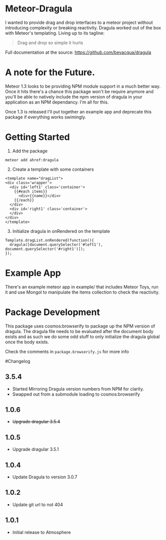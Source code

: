 # Meteor-Dragula

I wanted to provide drag and drop interfaces to a meteor project without introducing complexity or breaking reactivity. Dragula worked out of the box with Meteor's templating. Living up to its tagline:

> Drag and drop so simple it hurts

Full documentation at the source: https://github.com/bevacqua/dragula

# A note for the Future.

Meteor 1.3 looks to be providing NPM module support in a much better way. Once it hits there's a chance this package won't be require anymore and 
you'll be able to natively include the npm version of dragula in your application as an NPM dependancy. I'm all for this.

Once 1.3 is released I'll put together an example app and deprecate this package if everything works swimingly. 


# Getting Started

1. Add the package
```
meteor add ahref:dragula
```
2. Create a template with some containers
```
<template name="dragList">
<div class='wrapper'>
  <div id='left1' class='container'>
    {{#each items}}
      <div>{{name}}</div>
    {{/each}}
  </div>
  <div id='right1' class='container'>
  </div>
</div>
</template>
```

3. Initialize dragula in onRendered on the template
```
Template.dragList.onRendered(function(){
  dragula([document.querySelector('#left1'), document.querySelector('#right1')]);
});
```
# Example App
There's an example meteor app in example/ that includes Meteor Toys, run it and use Mongol to manipulate the items collection to check the reactivity.

# Package Development

This package uses cosmos:browserify to package up the NPM version of dragula.
The dragula file needs to be evaluated after the document body exists and as such
we do some odd stuff to only initialize the dragula global once the body exists.

Check the comments in `package.browserify.js` for more info


#Changelog
## 3.5.4
  * Started Mirroring Dragula version numbers from NPM for clarity. 
  * Swapped out from a submodule loading to cosmos:browserify

## 1.0.6
  * ~~Upgrade dragular 3.5.4~~

## 1.0.5
  * Upgrade dragular 3.5.1

## 1.0.4
  * Update Dragula to version 3.0.7

## 1.0.2
  * Update git url to not 404

## 1.0.1
  * Initial release to Atmosphere




